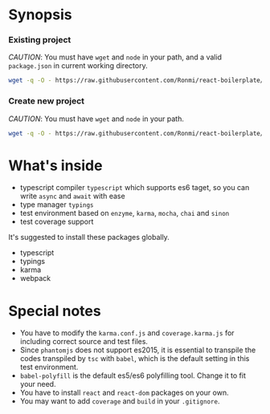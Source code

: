 # Synopsis

### Existing project

*CAUTION*: You must have `wget` and `node` in your path, and a valid `package.json` in current working directory.

```sh
wget -q -O - https://raw.githubusercontent.com/Ronmi/react-boilerplate/master/init.js | node
```

### Create new project

*CAUTION*: You must have `wget` and `node` in your path.

```sh
wget -q -O - https://raw.githubusercontent.com/Ronmi/react-boilerplate/master/init.js | env NEW=1 node
```

# What's inside

- typescript compiler `typescript` which supports es6 taget, so you can write `async` and `await` with ease
- type manager `typings`
- test environment based on `enzyme`, `karma`, `mocha`, `chai` and `sinon`
- test coverage support

It's suggested to install these packages globally.
- typescript
- typings
- karma
- webpack

# Special notes

- You have to modify the `karma.conf.js` and `coverage.karma.js` for including correct source and test files.
- Since `phantomjs` does not support es2015, it is essential to transpile the codes transpiled by `tsc` with `babel`, which is the default setting in this test environment.
- `babel-polyfill` is the default es5/es6 polyfilling tool. Change it to fit your need.
- You have to install `react` and `react-dom` packages on your own.
- You may want to add `coverage` and `build` in your `.gitignore`.